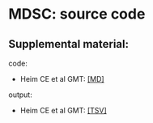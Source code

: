 # MDSC: source code #

## Supplemental material:
code:  
- Heim CE et al GMT: [[MD]](code/)  

output:  
- Heim CE et al GMT: [[TSV]](output/)  
